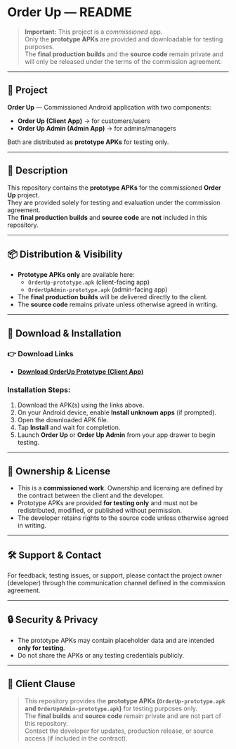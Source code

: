 # Order Up — README

> **Important:** This project is a *commissioned* app.  
> Only the **prototype APKs** are provided and downloadable for testing purposes.  
> The **final production builds** and the **source code** remain private and will only be released under the terms of the commission agreement.

---

## 📌 Project
**Order Up** — Commissioned Android application with two components:
- **Order Up (Client App)** → for customers/users  
- **Order Up Admin (Admin App)** → for admins/managers  

Both are distributed as **prototype APKs** for testing only.

---

## 📖 Description
This repository contains the **prototype APKs** for the commissioned **Order Up** project.  
They are provided solely for testing and evaluation under the commission agreement.  
The **final production builds** and **source code** are **not** included in this repository.

---

## 📦 Distribution & Visibility
- **Prototype APKs only** are available here:  
  - `OrderUp-prototype.apk` (client-facing app)  
  - `OrderUpAdmin-prototype.apk` (admin-facing app)  
- The **final production builds** will be delivered directly to the client.  
- The **source code** remains private unless otherwise agreed in writing.  

---

## 📲 Download & Installation

### 👉 Download Links
- [**Download OrderUp Prototype (Client App)**](./OrderUp-prototype.apk)  

### Installation Steps:
1. Download the APK(s) using the links above.  
2. On your Android device, enable **Install unknown apps** (if prompted).  
3. Open the downloaded APK file.  
4. Tap **Install** and wait for completion.  
5. Launch **Order Up** or **Order Up Admin** from your app drawer to begin testing.  

---

## 📑 Ownership & License
- This is a **commissioned work**. Ownership and licensing are defined by the contract between the client and the developer.  
- Prototype APKs are provided **for testing only** and must not be redistributed, modified, or published without permission.  
- The developer retains rights to the source code unless otherwise agreed in writing.  

---

## 🛠️ Support & Contact
For feedback, testing issues, or support, please contact the project owner (developer) through the communication channel defined in the commission agreement.  

---

## 🔒 Security & Privacy
- The prototype APKs may contain placeholder data and are intended **only for testing**.  
- Do not share the APKs or any testing credentials publicly.  

---

## 📌 Client Clause
> This repository provides the **prototype APKs (`OrderUp-prototype.apk` and `OrderUpAdmin-prototype.apk`)** for testing purposes only.  
> The **final builds** and **source code** remain private and are not part of this repository.  
> Contact the developer for updates, production release, or source access (if included in the contract).
